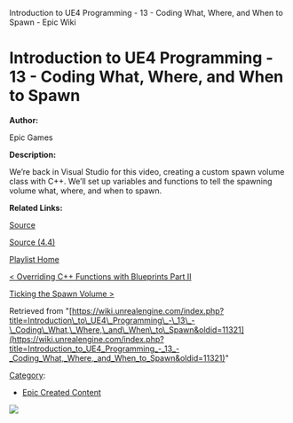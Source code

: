 Introduction to UE4 Programming - 13 - Coding What, Where, and When to Spawn - Epic Wiki                    

Introduction to UE4 Programming - 13 - Coding What, Where, and When to Spawn
============================================================================

  

**Author:**

Epic Games

**Description:**

We’re back in Visual Studio for this video, creating a custom spawn volume class with C++. We’ll set up variables and functions to tell the spawning volume what, where, and when to spawn.

**Related Links:**

[Source](https://d26ilriwvtzlb.cloudfront.net/3/3c/Source.zip "Source.zip")

[Source (4.4)](https://d26ilriwvtzlb.cloudfront.net/8/85/Source_4_4.zip "Source 4 4.zip")

[Playlist Home](/Category:Epic_Video_Playlists "Category:Epic Video Playlists")

[< Overriding C++ Functions with Blueprints Part II](/Introduction_to_UE4_Programming_-_12_-_Overriding_C%2B%2B_Functions_with_Blueprints_Part_II "Introduction to UE4 Programming - 12 - Overriding C++ Functions with Blueprints Part II")

[Ticking the Spawn Volume >](/Introduction_to_UE4_Programming_-_14_-_Ticking_the_Spawn_Volume "Introduction to UE4 Programming - 14 - Ticking the Spawn Volume")

Retrieved from "[https://wiki.unrealengine.com/index.php?title=Introduction\_to\_UE4\_Programming\_-\_13\_-\_Coding\_What,\_Where,\_and\_When\_to\_Spawn&oldid=11321](https://wiki.unrealengine.com/index.php?title=Introduction_to_UE4_Programming_-_13_-_Coding_What,_Where,_and_When_to_Spawn&oldid=11321)"

[Category](/Special:Categories "Special:Categories"):

*   [Epic Created Content](/Category:Epic_Created_Content "Category:Epic Created Content")

  ![](https://tracking.unrealengine.com/track.png)